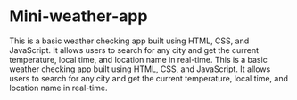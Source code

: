 # Mini-weather-app
This is a basic weather checking app built using HTML, CSS, and JavaScript.
It allows users to search for any city and get the current temperature, local time, and location name in real-time. This is a basic weather checking app built using HTML, CSS, and JavaScript.
It allows users to search for any city and get the current temperature, local time, and location name in real-time.
